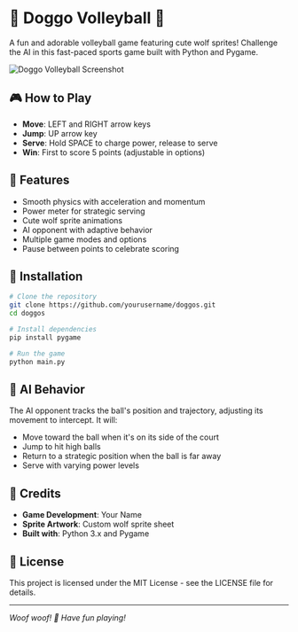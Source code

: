 # 🐶 Doggo Volleyball 🏐

A fun and adorable volleyball game featuring cute wolf sprites! Challenge the AI in this fast-paced sports game built with Python and Pygame.

![Doggo Volleyball Screenshot](screenshot.png)

## 🎮 How to Play

- **Move**: LEFT and RIGHT arrow keys
- **Jump**: UP arrow key
- **Serve**: Hold SPACE to charge power, release to serve
- **Win**: First to score 5 points (adjustable in options)

## 🌟 Features

- Smooth physics with acceleration and momentum
- Power meter for strategic serving
- Cute wolf sprite animations
- AI opponent with adaptive behavior
- Multiple game modes and options
- Pause between points to celebrate scoring

## 🔧 Installation

```bash
# Clone the repository
git clone https://github.com/yourusername/doggos.git
cd doggos

# Install dependencies
pip install pygame

# Run the game
python main.py
```

## 🧠 AI Behavior

The AI opponent tracks the ball's position and trajectory, adjusting its movement to intercept. It will:
- Move toward the ball when it's on its side of the court
- Jump to hit high balls
- Return to a strategic position when the ball is far away
- Serve with varying power levels

## 🎨 Credits

- **Game Development**: Your Name
- **Sprite Artwork**: Custom wolf sprite sheet
- **Built with**: Python 3.x and Pygame

## 📝 License

This project is licensed under the MIT License - see the LICENSE file for details.

---

*Woof woof! 🐺 Have fun playing!*
